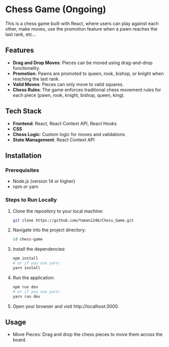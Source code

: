# Chess Game (Ongoing)

This is a chess game built with React, where users can play against each other, make moves, use the promotion feature when a pawn reaches the last rank, etc...

## Features

- **Drag and Drop Moves**: Pieces can be moved using drag-and-drop functionality.
- **Promotion**: Pawns are promoted to queen, rook, bishop, or knight when reaching the last rank.
- **Valid Moves**: Pieces can only move to valid squares.
- **Chess Rules**: The game enforces traditional chess movement rules for each piece (pawn, rook, knight, bishop, queen, king).

## Tech Stack

- **Frontend**: React, React Context API, React Hooks
- **CSS**
- **Chess Logic**: Custom logic for moves and validations
- **State Management**: React Context API

## Installation

### Prerequisites

- Node.js (version 14 or higher)
- npm or yarn

### Steps to Run Locally

1. Clone the repository to your local machine:

   ```bash
   git clone https://github.com/Yamani246/Chess_Game.git
2. Navigate into the project directory:

   ```bash
   cd chess-game
3. Install the dependencies:

    ```bash
    npm install
    # or if you use yarn:
    yarn install
4. Run the application:

    ```bash
    npm run dev
    # or if you use yarn:
    yarn run dev
5. Open your browser and visit http://localhost:3000.

## Usage
- Move Pieces: Drag and drop the chess pieces to move them across the board.
